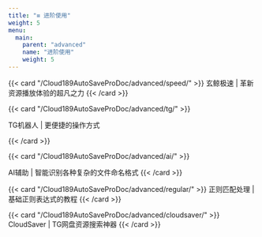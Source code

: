 ```yaml
---
title: "≡ 进阶使用"
weight: 5
menu:
  main:
    parent: "advanced"
    name: "进阶使用"
    weight: 5
---
```



<div class="feature-cards">

{{< card "/Cloud189AutoSaveProDoc/advanced/speed/" >}}
玄鲸极速 |  革新资源播放体验的超凡之力
{{< /card >}}


{{< card "/Cloud189AutoSaveProDoc/advanced/tg/" >}}

TG机器人 |  更便捷的操作方式

{{< /card >}}

{{< card "/Cloud189AutoSaveProDoc/advanced/ai/" >}}

AI辅助 |  智能识别各种复杂的文件命名格式
{{< /card >}}

{{< card "/Cloud189AutoSaveProDoc/advanced/regular/" >}}
正则匹配处理 |  基础正则表达式的教程
{{< /card >}}


{{< card "/Cloud189AutoSaveProDoc/advanced/cloudsaver/" >}}
CloudSaver |   TG网盘资源搜索神器
{{< /card >}}

</div>